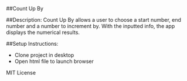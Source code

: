 ##Count Up By

##Description: 
Count Up By allows a user to choose a start number, end number and a number to increment by. 
With the inputted info, the app displays the numerical results. 

##Setup Instructions:

- Clone project in desktop
- Open html file to launch browser

MIT License
